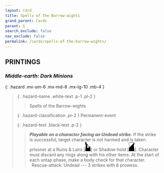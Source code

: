 ```yaml
---
layout: card
title: Spells of the Barrow-wights
grand_parent: Cards
parent: S
search_exclude: false
nav_exclude: false
permalink: /cards/spells-of-the-barrow-wights/
---
```


## PRINTINGS


### _Middle-earth: Dark Minions_

{: .hazard .mx-sm-6 .mx-md-8 .mx-lg-10 .mb-4 }
> {: .hazard-name .white-text .p-1 .pl-2 }
> > <div class="hazard-mp"></div>
> > <div class="card-name">Spells of the Barrow-wights</div>
>
> {: .hazard-classification .pr-2 }
> Permanent-event
>
> {: .hazard-text .black-text .p-2 }
> > ***Playable on a character facing an Undead strike.*** If the strike is successful, target character is not harmed and is taken prisoner at a Ruins & Lairs <nobr>[<img src="/assets/images/ruinlair.svg">]</nobr> or Shadow-hold <nobr>[<img src="/assets/images/shadow-hold.svg">]</nobr>. Character must discard any rings along with his other items. At the start of each untap phase, make a body check for that character. <br>&ensp;Rescue-attack: Undead --- 3 strikes with 8 prowess.  
>
